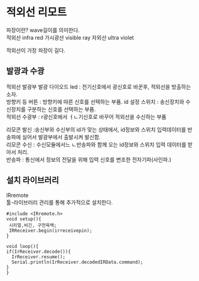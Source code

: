 # 적외선 리모트 

파장이란? wave길이를 의미한다.  
적외선 infra red  가시광선 visible ray  자외선 ultra violet  

적외선이 가장 파장이 길다. 

## 발광과 수광
적외선 발광부 발광 다이오드 led : 전기신호에서 광신호로 바꾼후, 적외선을 방출하는 소자.  
방향키 등 버튼 : 방향키에 따른 신호를 선택하는 부품. 
id 설정 스위치 : 송신장치와 수신장치를 구분하는 신호를 선택하는 부품.   
적외선 수광부 : r광신호에서 ㅓㄴ기신호로 바꾸어 적외선을 수신하는 부품   


리모콘 발신 :송신부와 수신부의 id가 맞는 상태에서, id정보와 스위치 입력데이터를 반송파에 실어서 발광부에서 출발시켜 발신함.  
리모콘 수신 : 수신모듈에서느 ㄴ반송파와 함께 오는 id정보와 스위치 입력 데이터를 받아서 처리.  
반송파 : 통신에서 정보의 전달을 위해 입력 신호를 변조한 전자기파(사인파.) 

## 설치 라이브러리 
IRremote  
툴-라이브러리 관리를 통해 추가적으로 설치한다.  

```
#include <IRremote.h>
void setup(){
 시리얼,비긴, 구천육백;
 IRReceiver.begin(irreceivepin);
}

void loop(){
if(IrReceiver.decode()){
  IrReceiver.resume();
  Serial.println(IrReceiver.decodedIRData.command);
}
}